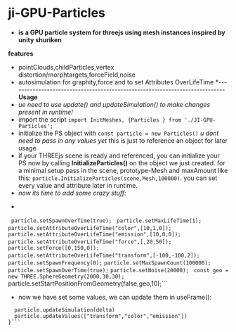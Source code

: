 # ji-GPU-Particles
* **is a GPU  particle system for threejs using mesh instances inspired by unity shuriken**

**features**
* pointClouds,childParticles,vertex distortion/morphtargets,forceField,noise
* autosimulation for graphity,force and to set Attributes OverLifeTime
*----------------------------------------------------------------------------
**Usage**
* *ue need to use update() and updateSimulation() to make changes present in runtime!*
* import the script ```import InitMeshes, {Particles } from './JI-GPU-Particles';```
* initialize the PS object with  ```const particle = new Particles()``` *u dont need to pass in any values yet* this is just to reference an object for later usage
* if your THREEjs scene is ready and referenced, you can initialize your PS now by calling **InitializeParticles()** on the object we just created. for a minimal setup pass in the scene, prototype-Mesh and maxAmount like this:  ```particle.InitializeParticles(scene,Mesh,100000)```. you can set every value and attribute later in runtime.
* *now its time to add some crazy stuff:*
* ```particle.setMaxLifeTime(2);
``` particle.setSpawnOverTime(true);```
``` particle.setMaxLifeTime(1);```
``` particle.setAttributeOverLifeTime("color",[10,1,0]);```
``` particle.setAttributeOverLifeTime("emission",[10,0,0]);```
 ```particle.setAttributeOverLifeTime("force",[,20,50]);```
``` particle.setForce([0,150,0]);```
 ```particle.setAttributeOverLifeTime("transform",[-100,-100,2]);```
``` particle.setSpawnFrequency(0);```
 ```particle.setMaxSpawnCount(100000);```
``` particle.setSpawnOverTime(true);```
 ```particle.setNoise(20000);```
``` const geo = new THREE.SphereGeometry(2000,30,30);```
particle.setStartPositionFromGeometry(false,geo,10);```

* now we have set some values, we can update them in useFrame():
```useFrame((state, delta) => {
  particle.updateSimulation(delta)
  particle.updateValues(["transform","color","emission"])
}```
